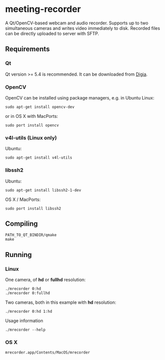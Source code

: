 # meeting-recorder

A Qt/OpenCV-based webcam and audio recorder.  Supports up to two simultaneous cameras and writes video immediately to disk. Recorded files can be directly uploaded to server with SFTP. 

## Requirements

### Qt

Qt version >= 5.4 is recommended.  It can be downloaded from
[Digia](https://www.qt.io/download-open-source/).

### OpenCV

OpenCV can be installed using package managers, e.g. in Ubuntu Linux:

	sudo apt-get install opencv-dev

or in OS X with MacPorts:

	sudo port install opencv

### v4l-utils (Linux only)

Ubuntu:

	sudo apt-get install v4l-utils

### libssh2

Ubuntu:

    sudo apt-get install libssh2-1-dev
        
OS X / MacPorts:

    sudo port install libssh2



## Compiling

	PATH_TO_QT_BINDIR/qmake
	make

## Running

### Linux

One camera, of **hd** or **fullhd** resolution:

	./mrecorder 0:hd
	./mrecorder 0:fullhd

Two cameras, both in this example with **hd** resolution:

	./mrecorder 0:hd 1:hd

Usage information

	./mrecorder --help

### OS X

	mrecorder.app/Contents/MacOS/mrecorder

